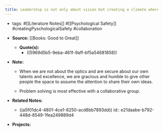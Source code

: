 ```yaml
---
title: Leadership is not only about vision but creating a climate where ideas and visions from other people are freely heard and given.
---
```


- tags: #[[Literature Notes]] #[[Psychological Safety]] #creatingPyschologicalSafety #collaboration

- **Source:** [[Books: Good to Great]]
	 - **Quote(s):**
		 - ((5969d5b5-9eba-461f-9aff-bf5a54681858))

- **Note:**
	 - When we are not about the optics and are secure about our own talents and excellence, we are gracious and humble to give other people the space to assume the attention to share their own ideas. 

	 - Problem solving is most effective with a collaborative group.

- **Related Notes:**
	 - ((a5f01dc4-4801-4ce1-8250-acd8bb7893dd))
id:: e21daabe-b792-448d-8549-1fea249889d4

- **Projects:**
